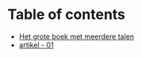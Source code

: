 # Table of contents

* [Het grote boek met meerdere talen](README.md)
* [artikel - 01](eerste-hoofdstuk-01.md)


